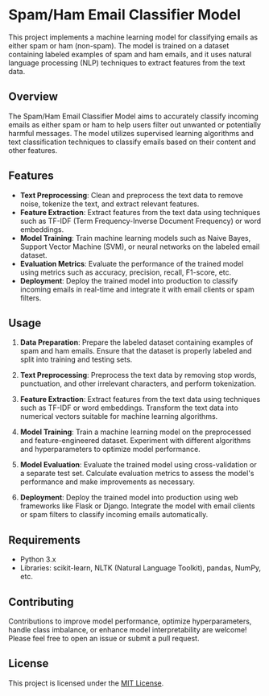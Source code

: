 # Spam/Ham Email Classifier Model

This project implements a machine learning model for classifying emails as either spam or ham (non-spam). The model is trained on a dataset containing labeled examples of spam and ham emails, and it uses natural language processing (NLP) techniques to extract features from the text data.

## Overview

The Spam/Ham Email Classifier Model aims to accurately classify incoming emails as either spam or ham to help users filter out unwanted or potentially harmful messages. The model utilizes supervised learning algorithms and text classification techniques to classify emails based on their content and other features.

## Features

- **Text Preprocessing**: Clean and preprocess the text data to remove noise, tokenize the text, and extract relevant features.
- **Feature Extraction**: Extract features from the text data using techniques such as TF-IDF (Term Frequency-Inverse Document Frequency) or word embeddings.
- **Model Training**: Train machine learning models such as Naive Bayes, Support Vector Machine (SVM), or neural networks on the labeled email dataset.
- **Evaluation Metrics**: Evaluate the performance of the trained model using metrics such as accuracy, precision, recall, F1-score, etc.
- **Deployment**: Deploy the trained model into production to classify incoming emails in real-time and integrate it with email clients or spam filters.

## Usage

1. **Data Preparation**: Prepare the labeled dataset containing examples of spam and ham emails. Ensure that the dataset is properly labeled and split into training and testing sets.

2. **Text Preprocessing**: Preprocess the text data by removing stop words, punctuation, and other irrelevant characters, and perform tokenization.

3. **Feature Extraction**: Extract features from the text data using techniques such as TF-IDF or word embeddings. Transform the text data into numerical vectors suitable for machine learning algorithms.

4. **Model Training**: Train a machine learning model on the preprocessed and feature-engineered dataset. Experiment with different algorithms and hyperparameters to optimize model performance.

5. **Model Evaluation**: Evaluate the trained model using cross-validation or a separate test set. Calculate evaluation metrics to assess the model's performance and make improvements as necessary.

6. **Deployment**: Deploy the trained model into production using web frameworks like Flask or Django. Integrate the model with email clients or spam filters to classify incoming emails automatically.

## Requirements

- Python 3.x
- Libraries: scikit-learn, NLTK (Natural Language Toolkit), pandas, NumPy, etc.

## Contributing

Contributions to improve model performance, optimize hyperparameters, handle class imbalance, or enhance model interpretability are welcome! Please feel free to open an issue or submit a pull request.

## License

This project is licensed under the [MIT License](https://github.com/Apiljungthapa/Spam-Ham-Email-Classifier-Model/blob/master/LICENSE).
